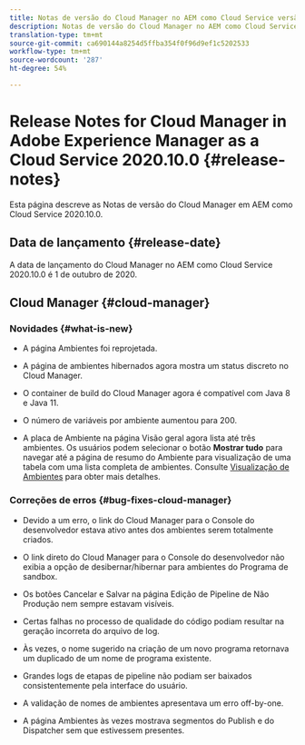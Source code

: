 ```yaml
---
title: Notas de versão do Cloud Manager no AEM como Cloud Service versão 2020.10.0
description: Notas de versão do Cloud Manager no AEM como Cloud Service versão 2020.10.0
translation-type: tm+mt
source-git-commit: ca690144a8254d5ffba354f0f96d9ef1c5202533
workflow-type: tm+mt
source-wordcount: '287'
ht-degree: 54%

---
```



# Release Notes for Cloud Manager in Adobe Experience Manager as a Cloud Service 2020.10.0 {#release-notes}

Esta página descreve as Notas de versão do Cloud Manager em AEM como Cloud Service 2020.10.0.

## Data de lançamento {#release-date}

A data de lançamento do Cloud Manager no AEM como Cloud Service 2020.10.0 é 1 de outubro de 2020.

## Cloud Manager {#cloud-manager}

### Novidades {#what-is-new}

* A página Ambientes foi reprojetada.

* A página de ambientes hibernados agora mostra um status discreto no Cloud Manager.

* O container de build do Cloud Manager agora é compatível com Java 8 e Java 11.

* O número de variáveis por ambiente aumentou para 200.

* A placa de Ambiente na página Visão geral agora lista até três ambientes. Os usuários podem selecionar o botão **Mostrar tudo** para navegar até a página de resumo do Ambiente para visualização de uma tabela com uma lista completa de ambientes.
Consulte [Visualização de Ambientes](/help/implementing/cloud-manager/manage-environments.md#viewing-environment) para obter mais detalhes.


### Correções de erros {#bug-fixes-cloud-manager}

* Devido a um erro, o link do Cloud Manager para o Console do desenvolvedor estava ativo antes dos ambientes serem totalmente criados.

* O link direto do Cloud Manager para o Console do desenvolvedor não exibia a opção de desibernar/hibernar para ambientes do Programa de sandbox.

* Os botões Cancelar e Salvar na página Edição de Pipeline de Não Produção nem sempre estavam visíveis.

* Certas falhas no processo de qualidade do código podiam resultar na geração incorreta do arquivo de log.

* Às vezes, o nome sugerido na criação de um novo programa retornava um duplicado de um nome de programa existente.

* Grandes logs de etapas de pipeline não podiam ser baixados consistentemente pela interface do usuário.

* A validação de nomes de ambientes apresentava um erro off-by-one.

* A página Ambientes às vezes mostrava segmentos do Publish e do Dispatcher sem que estivessem presentes.
